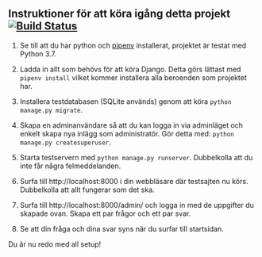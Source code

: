 Instruktioner för att köra igång detta projekt [![Build Status](https://travis-ci.org/bluecap-se/616cbcf0a3223235a4a18832f5c0ce03.svg?branch=develop)](https://travis-ci.org/bluecap-se/616cbcf0a3223235a4a18832f5c0ce03)
----------------------------------------------

1. Se till att du har python och [pipenv](https://pipenv.readthedocs.io/en/latest/) installerat, projektet
är testat med Python 3.7.

2. Ladda in allt som behövs för att köra Django. Detta görs
lättast med `pipenv install` vilket kommer
installera alla beroenden som projektet har.

3. Installera testdatabasen (SQLite används) genom att köra
`python manage.py migrate`.

4. Skapa en adminanvändare så att du kan logga in via adminläget
och enkelt skapa nya inlägg som administratör. Gör detta med:
`python manage.py createsuperuser`.

5. Starta testservern med `python manage.py runserver`.
Dubbelkolla att du inte får några felmeddelanden.

6. Surfa till http://localhost:8000 i din webbläsare där
testsajten nu körs. Dubbelkolla att allt fungerar som det ska.

7. Surfa till http://localhost:8000/admin/ och logga in med de
uppgifter du skapade ovan. Skapa ett par frågor och ett par svar.

8. Se att din fråga och dina svar syns när du surfar till startsidan.

Du är nu redo med all setup!
